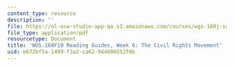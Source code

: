 ```yaml
---
content_type: resource
description: ''
file: https://ol-ocw-studio-app-qa.s3.amazonaws.com/courses/wgs-160j-science-activism-gender-race-and-power-fall-2019/e672bf5a1499f3a2ca62944006552f0b_MITWGS_160F19_Wk6ReadingGuide.pdf
file_type: application/pdf
resourcetype: Document
title: 'WGS.160F19 Reading Guides, Week 6: The Civil Rights Movement'
uid: e672bf5a-1499-f3a2-ca62-944006552f0b
---
```

